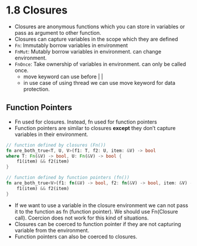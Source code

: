 # 1.8 Closures

- Closures are anonymous functions which you can store in variables or pass as argument to other function.
- Closures can capture variables in the scope which they are defined
- `Fn`: Immutably borrow variables in environment
- `FnMut`: Mutably borrow variables in environment. can change environment.
- `FnOnce`: Take ownership of variables in environment. can only be called once.
  - move keyword can use before | |
  - in use case of using thread we can use move keyword for data protection.

## Function Pointers

- Fn used for closures. Instead, fn used for function pointers
- Function pointers are similar to closures **except** they don’t capture variables in their environment.

```rust
// function defined by closures (Fn())
fn are_both_true<T, U, V>(f1: T, f2: U, item: &V) -> bool
where T: Fn(&V) -> bool, U: Fn(&V) -> bool {
    f1(item) && f2(item)
}

// function defined by function pointers (fn())
fn are_both_true<V>(f1: fn(&V) -> bool, f2: fn(&V) -> bool, item: &V) -> bool {
    f1(item) && f2(item)
}
```

- If we want to use a variable in the closure environment we can not pass it to the function as fn (function pointer). We should use Fn(Closure call). Coercion does not work for this kind of situations.
- Closures can be coerced to function pointer if they are not capturing variable from the environment.
- Function pointers can also be coerced to closures.
